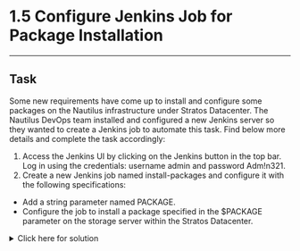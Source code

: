 # 1.5 Configure Jenkins Job for Package Installation
---
## Task
Some new requirements have come up to install and configure some packages on the Nautilus infrastructure under Stratos Datacenter. The Nautilus DevOps team installed and configured a new Jenkins server so they wanted to create a Jenkins job to automate this task. Find below more details and complete the task accordingly:

1. Access the Jenkins UI by clicking on the Jenkins button in the top bar. Log in using the credentials: username admin and password Adm!n321.
2. Create a new Jenkins job named install-packages and configure it with the following specifications:
  
  - Add a string parameter named PACKAGE.  
  - Configure the job to install a package specified in the $PACKAGE parameter on the storage server within the Stratos Datacenter.  
<details>
  <summary>Click here for solution</summary>

  ## Solution
  1. From Dashboard > New Item
  2. Create install-packages job as a Freestyle project
  3. In job configuration, check "This project is parameterized"
  4. Click "Add Parameter" > String Parameter and create the PACKAGE parameter
  5. Manage Jenkins > Plugins > Available plugins,
  6. install Publish over ssh(or ssh plugin) + Credentials + Credentials binding
  7. Restart
  8. Manage Jenkins > System > Publish over SSH
  9. Add SSH server and configure for storage server
  10. Manage Jenkins > Credentials, create Credentials
  11. In job configuration > Environment > use secret texts or file, bind username and password to variables
  12. Build step > send files or execute commands over SSH (Or "execute shell script on remote host using SSH" if using SSH plugin)
  13. Under Exec command:
  ```bash
  echo '$SSH_PASS' | sudo -S yum install -y "$PACKAGE"
  ```
  14. Try build to see if it works
</details>
